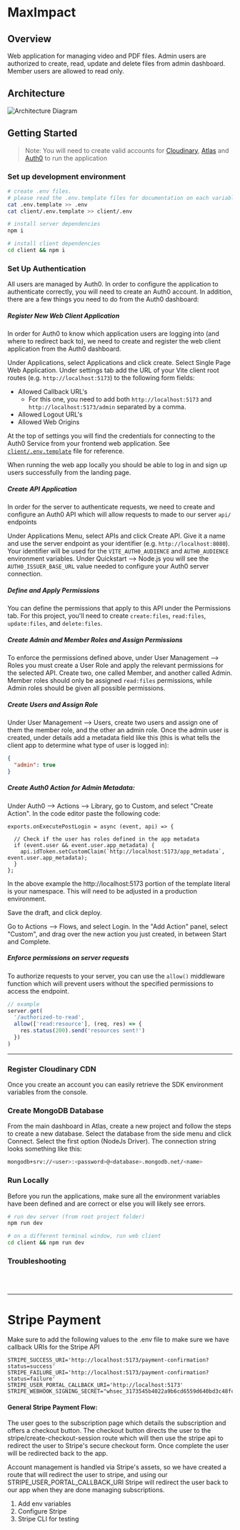 # MaxImpact

## Overview

Web application for managing video and PDF files. Admin users are authorized to create, read, update and delete files from admin dashboard. Member users are allowed to read only.

## Architecture

![Architecture Diagram](./docs/MaxImpact%20Project%20Architecture-1.png)

## Getting Started

> Note: You will need to create valid accounts for [Cloudinary](https://cloudinary.com/), [Atlas](https://www.mongodb.com/) and [Auth0](https://auth0.com/) to run the application

### Set up development environment

```bash
# create .env files.
# please read the .env.template files for documentation on each variable value
cat .env.template >> .env
cat client/.env.template >> client/.env

# install server dependencies
npm i

# install client dependencies
cd client && npm i
```

### Set Up Authentication

All users are managed by Auth0. In order to configure the application to authenticate correctly, you will need to create an Auth0 account. In addition, there are a few things you need to do from the Auth0 dashboard:

##### Register New Web Client Application

In order for Auth0 to know which application users are logging into (and where to redirect back to), we need to create and register the web client application from the Auth0 dashboard.

Under Applications, select Applications and click create. Select Single Page Web Application. Under settings tab add the URL of your Vite client root routes (e.g. `http://localhost:5173`) to the following form fields:

- Allowed Callback URL's
  - For this one, you need to add both `http://localhost:5173` and `http://localhost:5173/admin` separated by a comma.
- Allowed Logout URL's
- Allowed Web Origins

At the top of settings you will find the credentials for connecting to the Auth0 Service from your frontend web application. See [`client/.env.template`](client/.env.template) file for reference.

When running the web app locally you should be able to log in and sign up users successfully from the landing page.

##### Create API Application

In order for the server to authenticate requests, we need to create and configure an Auth0 API which will allow requests to made to our server `api/` endpoints

Under Applications Menu, select APIs and click Create API. Give it a name and use the server endpoint as your identifier (e.g. `http://localhost:8080`). Your identifier will be used for the `VITE_AUTH0_AUDIENCE` and `AUTH0_AUDIENCE` environment variables. Under Quickstart --> Node.js you will see the `AUTH0_ISSUER_BASE_URL` value needed to configure your Auth0 server connection.

##### Define and Apply Permissions

You can define the permissions that apply to this API under the Permissions tab. For this project, you'll need to create `create:files`, `read:files`, `update:files`, and `delete:files`.

##### Create Admin and Member Roles and Assign Permissions

To enforce the permissions defined above, under User Management --> Roles you must create a User Role and apply the relevant permissions for the selected API. Create two, one called Member, and another called Admin. Member roles should only be assigned `read:files` permissions, while Admin roles should be given all possible permissions.

##### Create Users and Assign Role

Under User Management --> Users, create two users and assign one of them the member role, and the other an admin role. Once the admin user is created, under details add a metadata field like this (this is what tells the client app to determine what type of user is logged in):

```json
{
  "admin": true
}
```

##### Create Auth0 Action for Admin Metadata:

Under Auth0 --> Actions --> Library, go to Custom, and select "Create Action". In the code editor paste the following code:

```
exports.onExecutePostLogin = async (event, api) => {

  // Check if the user has roles defined in the app metadata
  if (event.user && event.user.app_metadata) {
    api.idToken.setCustomClaim(`http://localhost:5173/app_metadata`, event.user.app_metadata);
  }
};
```

In the above example the http://localhost:5173 portion of the template literal is your namespace. This will need to be adjusted in a production environment.

Save the draft, and click deploy.

Go to Actions --> Flows, and select Login. In the "Add Action" panel, select "Custom", and drag over the new action you just created, in between Start and Complete.

##### Enforce permissions on server requests

To authorize requests to your server, you can use the `allow()` middleware function which will prevent users without the specified permissions to access the endpoint.

```js
// example
server.get(
  '/authorized-to-read',
  allow(['read:resource'], (req, res) => {
    res.status(200).send('resources sent!')
  })
)
```

---

### Register Cloudinary CDN

Once you create an account you can easily retrieve the SDK environment variables from the console.

### Create MongoDB Database

From the main dashboard in Atlas, create a new project and follow the steps to create a new database. Select the database from the side menu and click Connect. Select the first option (NodeJs Driver). The connection string looks something like this:

```bash
mongodb+srv://<user>:<password>@<database>.mongodb.net/<name>
```

### Run Locally

Before you run the applications, make sure all the environment variables have been defined and are correct or else you will likely see errors.

```bash
# run dev server (from root project folder)
npm run dev

# on a different terminal window, run web client
cd client && npm run dev
```

### Troubleshooting

<br />
<br />

---

# Stripe Payment

Make sure to add the following values to the .env file to make sure we have callback URIs for the Stripe API

```
STRIPE_SUCCESS_URI='http://localhost:5173/payment-confirmation?status=success'
STRIPE_FAILURE_URI='http://localhost:5173/payment-confirmation?status=failure'
STRIPE_USER_PORTAL_CALLBACK_URI='http://localhost:5173'
STRIPE_WEBHOOK_SIGNING_SECRET="whsec_3173545b4022a9b6cd6559d640bd3c48fca49b294ebc8c155d9d02692d215b8a"
```

#### General Stripe Payment Flow:

The user goes to the subscription page which details the subscription and offers a checkout button. The checkout button directs the user to the stripe/create-checkout-session route which will then use the stripe api to redirect the user to Stripe's secure checkout form. Once complete the user will be redirected back to the app.

Account management is handled via Stripe's assets, so we have created a route that will redirect the user to stripe, and using our STRIPE_USER_PORTAL_CALLBACK_URI Stripe will redirect the user back to our app when they are done managing subscriptions.

1. Add env variables
2. Configure Stripe
3. Stripe CLI for testing

